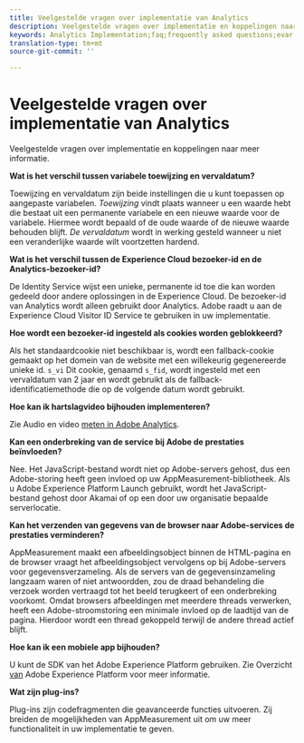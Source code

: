 ```yaml
---
title: Veelgestelde vragen over implementatie van Analytics
description: Veelgestelde vragen over implementatie en koppelingen naar meer informatie.
keywords: Analytics Implementation;faq;frequently asked questions;evar expiration;custom event visibility;timestamp;visitor id grace period;visitor id;Experience Cloud visitor id;analytics visitor id;dtm;heartbeat;cookies;tracking server;performance;javascript;data collection;s_code version;s_code debug;track link types;track video;track mobile app;first party cookie;ssl certificate;certification expiration;certificate expiration;plugins;data insertion api;500 error;500;Manage user;manage group;users;groups
translation-type: tm+mt
source-git-commit: ''

---
```



# Veelgestelde vragen over implementatie van Analytics

Veelgestelde vragen over implementatie en koppelingen naar meer informatie.

**Wat is het verschil tussen variabele toewijzing en vervaldatum?**

Toewijzing en vervaldatum zijn beide instellingen die u kunt toepassen op aangepaste variabelen. *Toewijzing* vindt plaats wanneer u een waarde hebt die bestaat uit een permanente variabele en een nieuwe waarde voor de variabele. Hiermee wordt bepaald of de oude waarde of de nieuwe waarde behouden blijft. *De vervaldatum* wordt in werking gesteld wanneer u niet een veranderlijke waarde wilt voortzetten hardend.

**Wat is het verschil tussen de Experience Cloud bezoeker-id en de Analytics-bezoeker-id?**

De Identity Service wijst een unieke, permanente id toe die kan worden gedeeld door andere oplossingen in de Experience Cloud. De bezoeker-id van Analytics wordt alleen gebruikt door Analytics. Adobe raadt u aan de Experience Cloud Visitor ID Service te gebruiken in uw implementatie.

**Hoe wordt een bezoeker-id ingesteld als cookies worden geblokkeerd?**

Als het standaardcookie niet beschikbaar is, wordt een fallback-cookie gemaakt op het domein van de website met een willekeurig gegenereerde unieke id. `s_vi` Dit cookie, genaamd `s_fid`, wordt ingesteld met een vervaldatum van 2 jaar en wordt gebruikt als de fallback-identificatiemethode die op de volgende datum wordt gebruikt.

**Hoe kan ik hartslagvideo bijhouden implementeren?**

Zie Audio en video [meten in Adobe Analytics](https://docs.adobe.com/content/help/en/media-analytics/using/media-overview.html).

**Kan een onderbreking van de service bij Adobe de prestaties beïnvloeden?**

Nee. Het JavaScript-bestand wordt niet op Adobe-servers gehost, dus een Adobe-storing heeft geen invloed op uw AppMeasurement-bibliotheek. Als u Adobe Experience Platform Launch gebruikt, wordt het JavaScript-bestand gehost door Akamai of op een door uw organisatie bepaalde serverlocatie.

**Kan het verzenden van gegevens van de browser naar Adobe-services de prestaties verminderen?**

AppMeasurement maakt een afbeeldingsobject binnen de HTML-pagina en de browser vraagt het afbeeldingsobject vervolgens op bij Adobe-servers voor gegevensverzameling. Als de servers van de gegevensinzameling langzaam waren of niet antwoordden, zou de draad behandeling die verzoek worden vertraagd tot het beeld terugkeert of een onderbreking voorkomt. Omdat browsers afbeeldingen met meerdere threads verwerken, heeft een Adobe-stroomstoring een minimale invloed op de laadtijd van de pagina. Hierdoor wordt een thread gekoppeld terwijl de andere thread actief blijft.

**Hoe kan ik een mobiele app bijhouden?**

U kunt de SDK van het Adobe Experience Platform gebruiken. Zie Overzicht [van](https://aep-sdks.gitbook.io/docs/) Adobe Experience Platform voor meer informatie.

**Wat zijn plug-ins?**

Plug-ins zijn codefragmenten die geavanceerde functies uitvoeren. Zij breiden de mogelijkheden van AppMeasurement uit om uw meer functionaliteit in uw implementatie te geven.
